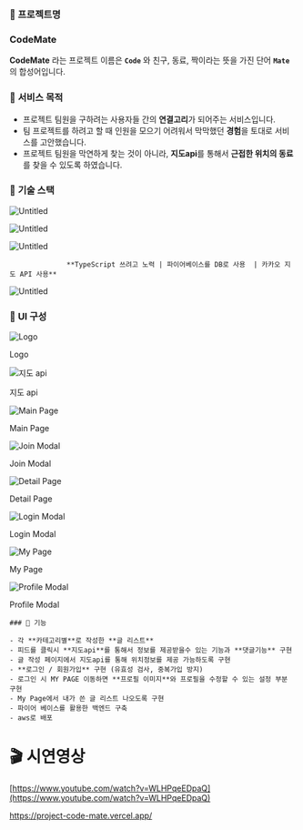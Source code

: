 ### 💙 프로젝트명

### **CodeMate**

**CodeMate** 라는 프로젝트 이름은 **`Code`** 와 친구, 동료, 짝이라는 뜻을 가진 단어 **`Mate`** 의 합성어입니다.

### 🤎 **서비스** 목적

- 프로젝트 팀원을 구하려는 사용자들 간의 **연결고리**가 되어주는 서비스입니다.
- 팀 프로젝트를 하려고 할 때 인원을 모으기 어려워서 막막했던 **경험**을 토대로 서비스를 고안했습니다.
- 프로젝트 팀원을 막연하게 찾는 것이 아니라, **지도api**를 통해서 **근접한 위치의 동료**를 찾을 수 있도록 하였습니다.

### 🖤 **기술 스택**

![Untitled](https://s3-us-west-2.amazonaws.com/secure.notion-static.com/1493ee75-61e5-42a2-9cd6-3ac055d149f4/Untitled.png)

![Untitled](https://s3-us-west-2.amazonaws.com/secure.notion-static.com/fe05528c-2d6f-4fd4-9936-15e62e17030c/Untitled.png)

![Untitled](https://s3-us-west-2.amazonaws.com/secure.notion-static.com/e3540ea7-f717-427a-8197-54fb88b90b2a/Untitled.png)

                  **TypeScript 쓰려고 노력 | 파이어베이스를 DB로 사용  | 카카오 지도 API 사용**

![Untitled](https://s3-us-west-2.amazonaws.com/secure.notion-static.com/a7fb7230-c9fe-438b-8b8c-de4da8968f62/Untitled.png)

### 💜 **UI 구성**

![Logo](https://s3-us-west-2.amazonaws.com/secure.notion-static.com/e550828f-188f-4d3f-97de-0357b410161b/Untitled.png)

Logo

![지도 api](https://s3-us-west-2.amazonaws.com/secure.notion-static.com/a1568890-e001-4e2d-971d-a4ec9e2aa586/Untitled.png)

지도 api

![Main Page](https://s3-us-west-2.amazonaws.com/secure.notion-static.com/4c288dd0-b5c7-4248-a996-2934442526ff/%EC%BD%94%EB%93%9C%EB%A9%94%EC%9D%B4%ED%8A%B8-main.jpg)

Main Page

![Join Modal](https://s3-us-west-2.amazonaws.com/secure.notion-static.com/578b287d-0586-4b44-853c-ccb395e7962b/%EC%BD%94%EB%93%9C%EB%A9%94%EC%9D%B4%ED%8A%B8-Join_Modal.jpg)

Join Modal

![Detail Page](https://s3-us-west-2.amazonaws.com/secure.notion-static.com/3636545d-b388-4f13-8657-e999e2365262/%EC%BD%94%EB%93%9C%EB%A9%94%EC%9D%B4%ED%8A%B8-Detail.jpg)

Detail Page

![Login Modal](https://s3-us-west-2.amazonaws.com/secure.notion-static.com/977e7e7d-86ca-4186-acb2-8301626a6a63/%EC%BD%94%EB%93%9C%EB%A9%94%EC%9D%B4%ED%8A%B8-Login_Modal.jpg)

Login Modal

![My Page](https://s3-us-west-2.amazonaws.com/secure.notion-static.com/4934fe14-07a4-485c-afd7-29a9069ba1b4/%EC%BD%94%EB%93%9C%EB%A9%94%EC%9D%B4%ED%8A%B8-MyPage.jpg)

My Page

![Profile Modal](https://s3-us-west-2.amazonaws.com/secure.notion-static.com/202cef66-8108-4e14-a257-289adf973bf5/%EC%BD%94%EB%93%9C%EB%A9%94%EC%9D%B4%ED%8A%B8-UserProfile_Modal.jpg)

Profile Modal



    
    ### 🤍 기능
    
    - 각 **카테고리별**로 작성한 **글 리스트**
    - 피드를 클릭시 **지도api**를 통해서 정보를 제공받을수 있는 기능과 **댓글기능** 구현
    - 글 작성 페이지에서 지도api를 통해 위치정보를 제공 가능하도록 구현
    - **로그인 / 회원가입** 구현 (유효성 검사, 중복가입 방지)
    - 로그인 시 MY PAGE 이동하면 **프로필 이미지**와 프로필을 수정할 수 있는 설정 부분 구현
    - My Page에서 내가 쓴 글 리스트 나오도록 구현
    - 파이어 베이스를 활용한 백엔드 구축
    - aws로 배포
    

# 🎬 시연영상

[https://www.youtube.com/watch?v=WLHPqeEDpaQ](https://www.youtube.com/watch?v=WLHPqeEDpaQ)


https://project-code-mate.vercel.app/
